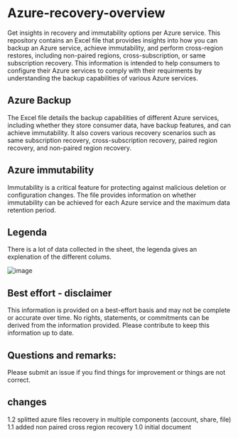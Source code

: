 # Azure-recovery-overview
Get insights in recovery and immutability options per Azure service. This repository contains an Excel file that provides insights into how you can backup an Azure service, achieve immutability, and perform cross-region restores, including non-paired regions, cross-subscription, or same subscription recovery. This information is intended to help consumers to configure their Azure services to comply with their requirments by understanding the backup capabilities of various Azure services.

## Azure Backup
The Excel file details the backup capabilities of different Azure services, including whether they store consumer data, have backup features, and can achieve immutability. It also covers various recovery scenarios such as same subscription recovery, cross-subscription recovery, paired region recovery, and non-paired region recovery.

## Azure immutability
Immutability is a critical feature for protecting against malicious deletion or configuration changes. The file provides information on whether immutability can be achieved for each Azure service and the maximum data retention period.

## Legenda

There is a lot of data collected in the sheet, the legenda gives an explenation of the different colums. 

![image](https://github.com/user-attachments/assets/8adb3a90-4792-457f-a470-d6e4a76604c0)


## Best effort - disclaimer
This information is provided on a best-effort basis and may not be complete or accurate over time. No rights, statements, or commitments can be derived from the information provided. Please contribute to keep this information up to date.


## Questions and remarks:

Please submit an issue if you find things for improvement or things are not correct.

## changes
1.2 splitted azure files recovery in multiple components (account, share, file)
1.1 added non paired cross region recovery
1.0 initial document
